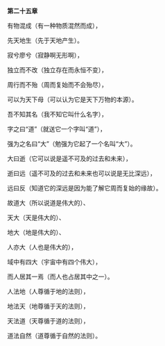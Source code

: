 **第二十五章**

有物混成（有一种物质混然而成），

先天地生（先于天地产生）。

寂兮廖兮（寂静啊无形啊），

独立而不改（独立存在而永恒不变），

周行而不殆（周而复始而不会殆尽），

可以为天下母（可以认为它是天下万物的本源）。

吾不知其名（我不知它叫什么名字），

字之曰“道”（就送它一个字叫“道”），

强为之名曰“大”（勉强为它起了一个名叫“大”）。

大曰逝（它可以说是遥不可及的过去和未来），

逝曰远（遥不可及的过去和未来也可以说是无比深远），

远曰反（知道它的深远是因为能了解它周而复始的缘故）。

故道大（所以说道是伟大的）、

天大（天是伟大的）、

地大（地是伟大的）、

人亦大（人也是伟大的），

域中有四大（宇宙中有四个伟大），

而人居其一焉（而人也占居其中之一）。

人法地（人尊循于地的法则），

地法天（地尊循于天的法则），

天法道（天尊循于道的法则），

道法自然（道尊循于自然的法则）。